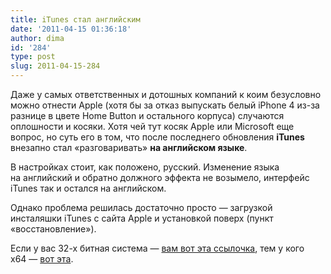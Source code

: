 ```yaml
---
title: iTunes стал английским
date: '2011-04-15 01:36:18'
author: dima
id: '284'
type: post
slug: 2011-04-15-284
---
```


Даже у самых ответственных и дотошных компаний к коим безусловно можно отнести Apple (хотя бы за отказ выпускать белый iPhone 4 из-за разнице в цвете Home Button и остального корпуса) случаются оплошности и косяки. Хотя чей тут косяк Apple или Microsoft еще вопрос, но суть его в том, что после последнего обновления **iTunes** внезапно стал «разговаривать» **на английском языке**.

В настройках стоит, как положено, русский. Изменение языка на английский и обратно должного эффекта не возымело, интерфейс iTunes так и остался на английском.

Однако проблема решилась достаточно просто — загрузкой инсталяшки iTunes с сайта Apple и установкой поверх (пункт «восстановление»).

Если у вас 32-х битная система — [вам вот эта ссылочка](https://www.apple.com/itunes/download/ "https://www.apple.com/itunes/download/"), тем у кого x64 — [вот эта](https://support.apple.com/kb/DL1047 "https://support.apple.com/kb/DL1047").